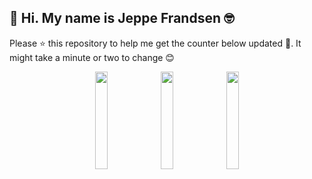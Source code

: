 ## 👋 Hi. My name is Jeppe Frandsen 🤓

Please ⭐ this repository to help me get the counter below updated 🤩. It might take a minute or two to change 😊

<p align="center">
    <img src="https://media.giphy.com/media/2UpzC3iPenf44/giphy.gif" width="20%"></img>
    <img src="https://dl.dropboxusercontent.com/s/8hvh2kz492wb4bv/giphy.gif?dl=0" width="20%"></img>
    <img src="https://media.giphy.com/media/d68IdpvmAHohx5NMEV/giphy.gif" width="20%"></img>
</p>
